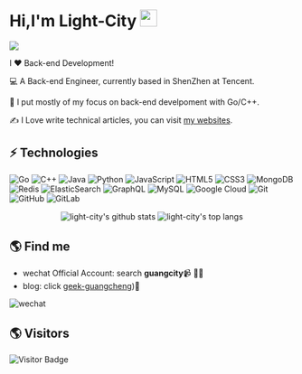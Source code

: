 # Hi,I'm Light-City  <img src="https://github.com/Light-City/Light-City/blob/main/wave.gif?raw=true" width="30px">

 <img src="https://github.com/Light-City/Light-City/blob/main/mtt.jpg?raw=true">

I ❤️ Back-end Development!

:computer: A Back-end Engineer, currently based in ShenZhen at Tencent.

:vulcan_salute: I put mostly of my focus on back-end develpoment with Go/C++.

:writing_hand: I Love write technical articles, you can visit [my websites](https://light-city.github.io/).

## ⚡ Technologies

![Go](https://img.shields.io/badge/-go-%23E44D27?style=flat-square&logo=go&logoColor=ffffff)
![C++](https://img.shields.io/badge/-C++-00599C?style=flat-square&logo=c)
![Java](https://img.shields.io/badge/-java-E34A86?style=flat-square&logo=java)
![Python](https://img.shields.io/badge/-Python-black?style=flat-square&logo=Python)
![JavaScript](https://img.shields.io/badge/-JavaScript-black?style=flat-square&logo=javascript)
![HTML5](https://img.shields.io/badge/-HTML5-E34F26?style=flat-square&logo=html5&logoColor=white)
![CSS3](https://img.shields.io/badge/-CSS3-1572B6?style=flat-square&logo=css3)
![MongoDB](https://img.shields.io/badge/-MongoDB-black?style=flat-square&logo=mongodb)
![Redis](https://img.shields.io/badge/-Redis-black?style=flat-square&logo=Redis)
![ElasticSearch](https://img.shields.io/badge/-ElasticSearch-005571?style=flat-square&logo=elasticsearch)
![GraphQL](https://img.shields.io/badge/-GraphQL-E10098?style=flat-square&logo=graphql)
![MySQL](https://img.shields.io/badge/-MySQL-black?style=flat-square&logo=mysql)
![Google Cloud](https://img.shields.io/badge/Google%20Cloud-black?style=flat-square&logo=google-cloud)
![Git](https://img.shields.io/badge/-Git-black?style=flat-square&logo=git)
![GitHub](https://img.shields.io/badge/-GitHub-181717?style=flat-square&logo=github)
![GitLab](https://img.shields.io/badge/-GitLab-FCA121?style=flat-square&logo=gitlab)

<p align='center'>
  <img align="center" src="https://github-readme-stats.vercel.app/api?username=light-city&bg_color=071A2C&icon_color=4194FD&show_icons=true&count_private=true&theme=tokyonight&line_height=27&text_color=FFFFFF" alt="light-city's github stats"/>

  <img align="center" src="https://github-readme-stats.vercel.app/api/top-langs/?username=light-city&bg_color=071A2C&text_color=FFFFFF" alt="light-city's top langs"/>
</p>



## 🌎 Find me
- wechat Official Account: search **guangcity**📹 ✍🏾
- blog: click [geek-guangcheng](https://light-city.github.io/))🏓

![wechat](https://github.com/Light-City/Light-City/assets/25699850/c5526f3d-a949-4fc8-bbb7-75c239313259)

## 🌎 Visitors
![Visitor Badge](https://visitor-badge.laobi.icu/badge?page_id=aemmadi.aemmadi)
